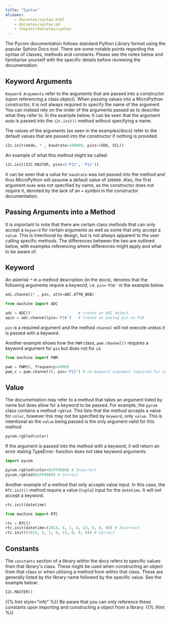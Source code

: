 ```yaml
---
title: "Syntax"
aliases:
    - docnotes/syntax.html
    - docnotes/syntax.md
    - chapter/docnotes/syntax
---
```


The Pycom documentation follows standard Python Library format using the popular Sphinx Docs tool. There are some notable points regarding the syntax of classes, methods and constants. Please see the notes below and familiarise yourself with the specific details before reviewing the documentation.

## Keyword Arguments

`Keyword Arguments` refer to the arguments that are passed into a constructor \(upon referencing a class object\). When passing values into a MicroPython constructor, it is not always required to specify the name of the argument. You can instead rely on the order of the arguments passed as to describe what they refer to. In the example below, it can be seen that the argument `mode` is passed into the `i2c.init()` method without specifying a name.

The values of the arguments (as seen in the examples/docs) refer to the default values that are passed into the constructor if nothing is provided.

```python
i2c.init(mode, * , baudrate=100000, pins=(SDA, SCL))
```

An example of what this method might be called:

```python
i2c.init(I2C.MASTER, pins=('P12', 'P11'))
```

It can be seen that a value for `baudrate` was not passed into the method and thus MicroPython will assume a default value of `100000`. Also, the first argument `mode` was not specified by name, as the constructor does not require it, denoted by the lack of an `=` symbol in the constructor documentation.

## Passing Arguments into a Method

It is important to note that there are certain class methods that can only accept a `keyword` for certain arguments as well as some that only accept a `value`. This is intentional by design, but is not always apparent to the user calling specific methods. The differences between the two are outlined below, with examples referencing where differences might apply and what to be aware of.

## Keyword

An asterisk `*` in a method description \(in the docs\), denotes that the following arguments require a keyword, i.e. `pin='P16'` in the example below.

```python
adc.channel(* , pin, attn=ADC.ATTN_0DB)
```

```python
from machine import ADC

adc = ADC()                     # create an ADC object
apin = adc.channel(pin='P16')   # create an analog pin on P16
```

`pin` is a required argument and the method `channel` will not execute unless it is passed with a keyword.

Another example shows how the `PWM` class, `pwm.channel()` requires a keyword argument for `pin` but does not for `id`.

```python
from machine import PWM

pwm = PWM(0, frequency=5000)
pwm_c = pwm.channel(0, pin='P12') # no keyword argument required for id (0) but is required for pin (pin='P12')
```

## Value

The documentation may refer to a method that takes an argument listed by name but does allow for a keyword to be passed. For example, the `pycom` class contains a method `rgbled`. This lists that the method accepts a value for `color`, however this may not be specified by `keyword`, only `value`. This is intentional as the `value` being passed is the only argument valid for this method

```python
pycom.rgbled(color)
```

If the argument is passed into the method with a keyword, it will return an error stating TypeError: function does not take keyword arguments.

```python
import pycom

pycom.rgbled(color=0xFF0000) # Incorrect
pycom.rgbled(0xFF0000) # Correct
```

Another example of a method that only accepts value input. In this case, the `RTC.init()` method require a value (`tuple`) input for the `datetime`. It will not accept a keyword.

```python
rtc.init(datetime)
```

```python
from machine import RTC

rtc = RTC()
rtc.init(datetime=(2014, 5, 1, 4, 13, 0, 0, 0)) # Incorrect
rtc.init((2014, 5, 1, 4, 13, 0, 0, 0)) # Correct
```

## Constants

The `constants` section of a library within the docs refers to specific values from that library's class. These might be used when constructing an object from that class or when utilising a method from within that class. These are generally listed by the library name followed by the specific value. See the example below:

```python
I2C.MASTER()
```

{{% hint style="info" %}}
Be aware that you can only reference these constants upon importing and constructing a object from a library.
{{% /hint %}}
